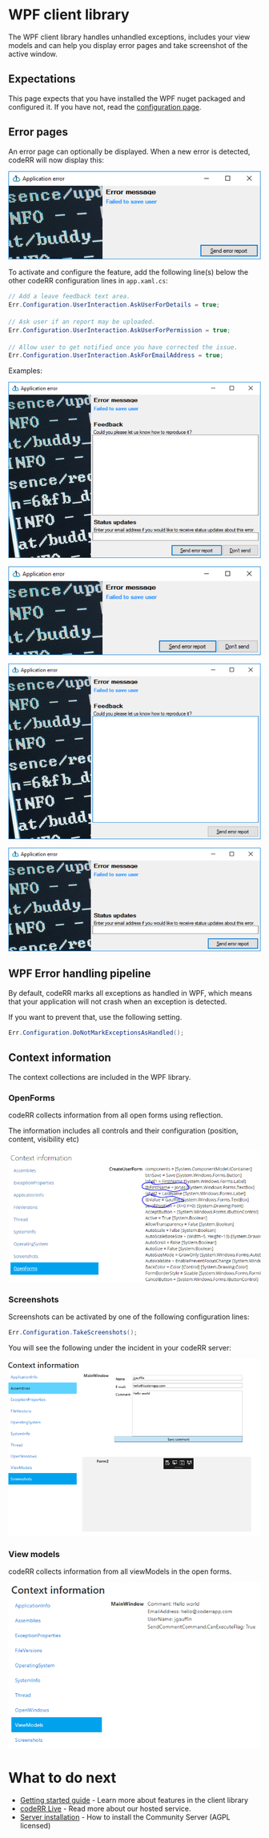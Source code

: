 WPF client library
==================

The WPF client library handles unhandled exceptions, includes your view models and can help you display error pages and take screenshot of the active window.

## Expectations

This page expects that you have installed the WPF nuget packaged and configured it. If you have not, read the [configuration page](configure.md).


## Error pages

An error page can optionally be displayed.  When a new error is detected, codeRR will now display this:

![](../winforms/winforms_error_minimal.png)

To activate and configure the feature, add the following line(s) below the other codeRR configuration lines in `app.xaml.cs`:

```csharp
// Add a leave feedback text area.
Err.Configuration.UserInteraction.AskUserForDetails = true;

// Ask user if an report may be uploaded.
Err.Configuration.UserInteraction.AskUserForPermission = true;

// Allow user to get notified once you have corrected the issue.
Err.Configuration.UserInteraction.AskForEmailAddress = true;
```

Examples:

![all flags set](../winforms/winforms_error_all.png)

![only ask for permission](../winforms/winforms_error_permission.png)

![only details](../winforms/winforms_error_details.png)

![only email](../winforms/winforms_error_email.png)

## WPF Error handling pipeline

By default, codeRR marks all exceptions as handled in WPF, which means that your application will not crash when an exception is detected.

If you want to prevent that, use the following setting.

```csharp
Err.Configuration.DoNotMarkExceptionsAsHandled();
```

## Context information

The context collections are included in the WPF library.

### OpenForms

codeRR collects information from all open forms using reflection. 

The information includes all controls and their configuration (position, content, visibility etc)

![Control content is included](../winforms/winforms_open_forms.png)

### Screenshots

Screenshots can be activated by one of the following configuration lines:

```csharp
Err.Configuration.TakeScreenshots();
```

You will see the following under the incident in your codeRR server:

![](open_windows.png)

### View models

codeRR collects information from all viewModels in the open forms.

![](viewmodels.png)


# What to do next

* [Getting started guide](../../gettingstarted.md) - Learn more about features in the client library
* [codeRR Live](https://coderrapp.com/live/) - Read more about our hosted service.
* [Server installation](https://coderrapp.com/documentation/server/installation.md) - How to install the Community Server (AGPL licensed)

